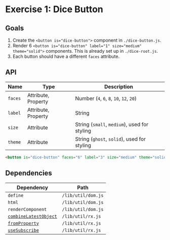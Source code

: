 # Exercise 1: Dice Button

## Goals

1. Create the `<button is="dice-button">` component in `./dice-button.js`.
2. Render 6 `<button is="dice-button" label="1" size="medium" theme="solid">` components. This is already set up in `./dice-root.js`.
3. Each button should have a different `faces` attribute.

## API

|Name|Type|Description|
|---|---|---|
|`faces`|Attribute, Property|Number (`4`, `6`, `8`, `10`, `12`, `20`)|
|`label`|Attribute, Property|String|
|`size`|Attribute|String (`small`, `medium`), used for styling|
|`theme`|Attribute|String (`ghost`, `solid`), used for styling|

```html
<button is="dice-button" faces="6" label="3" size="medium" theme="solid" />
```

## Dependencies

|Dependency|Path|
|---|---|
|`define`|`/lib/util/dom.js`|
|`html`|`/lib/util/dom.js`|
|`renderComponent`|`/lib/util/dom.js`|
|[`combineLatestObject`](../../lib/util/rx/README.md#combinelatestobject)|`/lib/util/rx.js`|
|[`fromProperty`](../../lib/util/rx/README.md#fromproperty)|`/lib/util/rx.js`|
|[`useSubscribe`](../../lib/util/rx/README.md#usesubscribe)|`/lib/util/rx.js`|
